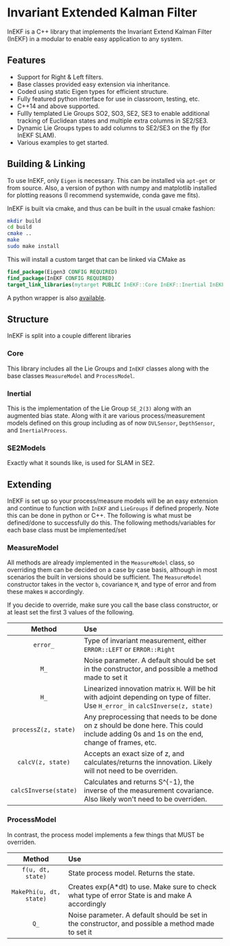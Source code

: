 # Invariant Extended Kalman Filter
InEKF is a C++ library that implements the Invariant Extend Kalman Filter (InEKF) in a modular to enable easy application to any system.

## Features
- Support for Right & Left filters.
- Base classes provided easy extension via inheritance.
- Coded using static Eigen types for efficient structure.
- Fully featured python interface for use in classroom, testing, etc.
- C++14 and above supported.
- Fullly templated Lie Groups SO2, SO3, SE2, SE3 to enable additional tracking of Euclidean states and multiple extra columns in SE2/SE3.
- Dynamic Lie Groups types to add columns to SE2/SE3 on the fly (for InEKF SLAM).
- Various examples to get started.

## Building & Linking
To use InEKF, only `Eigen` is necessary. This can be installed via `apt-get` or from source. Also, a version of python with numpy and matplotlib installed for plotting reasons (I recommend systemwide, conda gave me fits).

InEKF is built via cmake, and thus can be built in the usual cmake fashion:
```bash
mkdir build
cd build
cmake ..
make
sudo make install
```

This will install a custom target that can be linked via CMake as

```cmake
find_package(Eigen3 CONFIG REQUIRED)
find_package(InEKF CONFIG REQUIRED)
target_link_libraries(mytarget PUBLIC InEKF::Core InEKF::Inertial InEKF::SE2Models)
```

A python wrapper is also [available](python/README.md).

## Structure
InEKF is split into a couple different libraries

### Core
This library includes all the Lie Groups and `InEKF` classes along with the base classes `MeasureModel` and `ProcessModel`.


### Inertial
This is the implementation of the Lie Group `SE_2(3)` along with an augmented bias state. Along with it are various process/measurement models defined on this group including as of now `DVLSensor`, `DepthSensor`, and `InertialProcess`.

### SE2Models
Exactly what it sounds like, is used for SLAM in SE2. 

## Extending

InEKF is set up so your process/measure models will be an easy extension and continue to function with `InEKF` and `LieGroups` if defined properly. Note this can be done in python or C++. The following is what must be defined/done to successfully do this. The following methods/variables for each base class must be implemented/set

### MeasureModel
All methods are already implemented in the `MeasureModel` class, so overriding them can be decided on a case by case basis, although in most scenarios the built in versions should be sufficient. The `MeasureModel` constructor takes in the vector `b`, covariance `M`, and type of error and from these makes `H` accordingly. 

If you decide to override, make sure you call the base class constructor, or at least set the first 3 values of the following.

|        Method         | Use                                                                                                                                      |
| :-------------------: | :--------------------------------------------------------------------------------------------------------------------------------------- |
|       `error_`        | Type of invariant measurement, either `ERROR::LEFT` or `ERROR::Right`                                                                    |
|         `M_`          | Noise parameter. A default should be set in the constructor, and possible a method made to set it                                        |
|         `H_`          | Linearized innovation matrix `H`. Will be hit with adjoint depending on type of filter. Use `H_error_` in `calcSInverse(z, state)`       |
| `processZ(z, state)`  | Any preprocessing that needs to be done on z should be done here. This could include adding 0s and 1s on the end, change of frames, etc. |
|   `calcV(z, state)`   | Accepts an exact size of z, and calculates/returns the innovation. Likely will not need to be overriden.                                 |
| `calcSInverse(state)` | Calculates and returns S^{-1}, the inverse of the measurement covariance. Also likely won't need to be overriden.                        |

### ProcessModel
In contrast, the process model implements a few things that MUST be overriden. 

|         Method          | Use                                                                                               |
| :---------------------: | :------------------------------------------------------------------------------------------------ |
|    `f(u, dt, state)`    | State process model. Returns the state.                                                           |
| `MakePhi(u, dt, state)` | Creates exp(A*dt) to use. Make sure to check what type of error State is and make A accordingly   |
|          `Q_`           | Noise parameter. A default should be set in the constructor, and possible a method made to set it |
